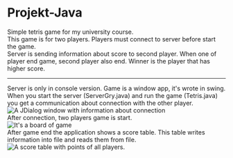 # Projekt-Java
<p>Simple tetris game for my university course.
<br>This game is for two players. Players must connect to server before start the game.
<br>Server is sending information about score to second player. When one of player end game, second player also end. Winner is the player that has higher score.
</p>
<hr>
<p>Server is only in console version. Game is a window app, it's wrote in swing.
<br>When you start the server (ServerGry.java) and run the game (Tetris.java) you get a communication about connection with the other player.
<img src="https://i.imgur.com/HQnbDl3.png" alt="A JDialog window with information about connection">
<br>After connection, two players game is start.
<br>
<img src="https://i.imgur.com/rHVCiN1.png" alt="It's a board of game">
<br>After game end the application shows a score table. This table writes information into file and reads them from file.
<br><img src="https://i.imgur.com/OXlSuZG.png" alt="A score table with points of all players.">
</p>
